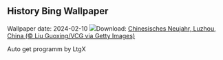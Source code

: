 ## History Bing Wallpaper
Wallpaper date: 2024-02-10
![](https://www.bing.com/th?id=OHR.ChinaDragon_DE-DE3426075443_UHD.jpg&w=1000)Download: [Chinesisches Neujahr, Luzhou, China (© Liu Guoxing/VCG via Getty Images)](https://www.bing.com/th?id=OHR.ChinaDragon_DE-DE3426075443_UHD.jpg)

Auto get programm by LtgX
